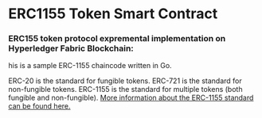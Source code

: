 # ERC1155  Token Smart Contract

### ERC155 token protocol expremental implementation on Hyperledger Fabric Blockchain:

his is a sample ERC-1155 chaincode written in Go.

ERC-20 is the standard for fungible tokens. ERC-721 is the standard for non-fungible tokens. ERC-1155 is the standard for multiple tokens (both fungible and non-fungible). [More information about the ERC-1155 standard can be found here.](https://eips.ethereum.org/EIPS/eip-1155)

